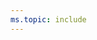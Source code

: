 ```yaml
---
ms.topic: include
---
```


<a id="image-diff"></a>  
<!---
::: moniker range="vsts"
> [!NOTE]    
>The images you see from your web portal may differ from the images you see in this topic. These differences result from updates made to Azure DevOps Services. However, the basic functionality available to you remains the same unless explicitly mentioned. 
::: moniker-end

::: moniker range=">= tfs-2013 <= tfs-2018"
> [!NOTE]    
>The images you see from your web portal may differ from the images you see in this topic. These differences result from updates made to your on-premises TFS. However, the basic functionality available to you remains the same unless explicitly mentioned. 
::: moniker-end
-->